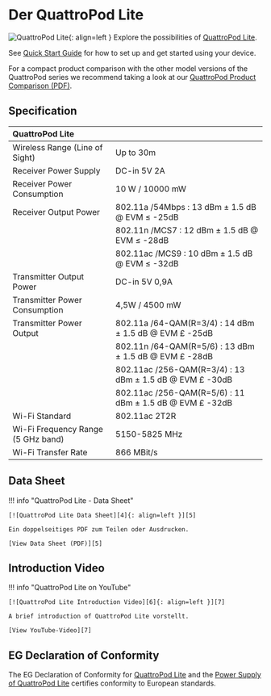 # Der QuattroPod Lite 

![QuattroPod Lite][1]{: align=left } Explore the possibilities of [QuattroPod Lite][2]. 

See [Quick Start Guide](quickstart.md) for how to set up and get started using your device.

For a compact product comparison with the other model versions of the QuattroPod series we recommend taking a look at our [QuattroPod Product Comparison (PDF)][3].

  [1]: /assets/img/quattropod.lite.png
  [2]: https://www.quattropod.eu/lite.php
  [3]: https://download.stueber.de/doc/en/quattropod/quattropod.productcomparison.en.pdf

## Specification

| QuattroPod Lite | |
| :---- | :---- |
| Wireless Range (Line of Sight) | Up to 30m |
| Receiver Power Supply | DC-in 5V 2A |
| Receiver Power Consumption | 10 W / 10000 mW |
| Receiver Output Power | 802.11a /54Mbps : 13 dBm ± 1.5 dB @ EVM ≤ -25dB |
|  | 802.11n /MCS7 : 12 dBm ± 1.5 dB @ EVM ≤ -28dB |
|  | 802.11ac /MCS9 : 10 dBm ± 1.5 dB @ EVM ≤ -32dB |
| Transmitter Output Power | DC-in 5V 0,9A |
| Transmitter Power Consumption | 4,5W / 4500 mW |
| Transmitter Power Output | 802.11a /64-QAM(R=3/4) : 14 dBm ± 1.5 dB @ EVM £ -25dB |
|  | 802.11n /64-QAM(R=5/6) : 13 dBm ± 1.5 dB @ EVM £ -28dB |
|  | 802.11ac /256-QAM(R=3/4) : 13 dBm ± 1.5 dB @ EVM £ -30dB |
|  | 802.11ac /256-QAM(R=5/6) : 11 dBm ± 1.5 dB @ EVM £ -32dB |
| Wi-Fi Standard | 802.11ac 2T2R |
| Wi-Fi Frequency Range (5 GHz band) |  5150-5825 MHz |
| Wi-Fi Transfer Rate |  866 MBit/s |

## Data Sheet

!!! info "QuattroPod Lite - Data Sheet"

    [![QuattroPod Lite Data Sheet][4]{: align=left }][5]
	
	Ein doppelseitiges PDF zum Teilen oder Ausdrucken.
	
	[View Data Sheet (PDF)][5]

  [4]: /assets/img/quattropod.lite.brochure.de.png
  [5]: https://download.stueber.de/doc/de/quattropod/quattropod-lite.brochure.de.pdf

## Introduction Video

!!! info "QuattroPod Lite on YouTube"

    [![QuattroPod Lite Introduction Video][6]{: align=left }][7]
	
	A brief introduction of QuattroPod Lite vorstellt.
	
	[View YouTube-Video][7]

  [6]: /assets/img/quattropod.lite.video.png
  [7]: https://youtu.be/3hoqBVkk1i8
  
## EG Declaration of Conformity

The EG Declaration of Conformity for [QuattroPod Lite][8] and the [Power Supply of QuattroPod Lite][9] certifies conformity to European standards.

[8]: https://download.stueber.de/doc/de/quattropod/quattropodlite.konformitaetserklaerung.pdf

[9]: https://download.stueber.de/doc/de/quattropod/netzteil.konformitaetserklaerung.pdf

